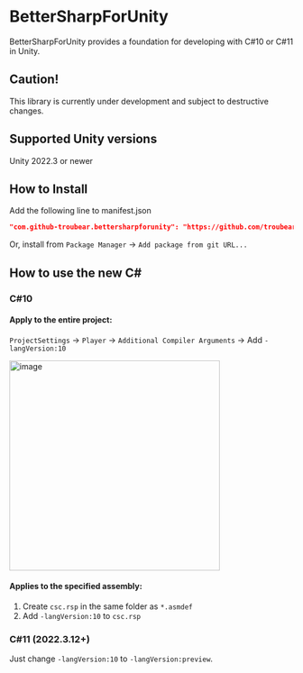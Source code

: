 # BetterSharpForUnity

BetterSharpForUnity provides a foundation for developing with C#10 or C#11 in Unity.

## Caution!

This library is currently under development and subject to destructive changes.

## Supported Unity versions

Unity 2022.3 or newer

## How to Install

Add the following line to manifest.json

```json
"com.github-troubear.bettersharpforunity": "https://github.com/troubear/BetterSharpForUnity.git?path=Packages/BetterSharpForUnity",
```

Or, install from `Package Manager` -> `Add package from git URL...`

## How to use the new C#

### C#10

#### Apply to the entire project:

`ProjectSettings` -> `Player` -> `Additional Compiler Arguments` -> Add `-langVersion:10`

<img width="373" alt="image" src="https://github.com/troubear/BetterSharpForUnity/assets/21675144/2c66e15d-8eea-4632-921d-5828ab20b771">

#### Applies to the specified assembly:

1. Create `csc.rsp` in the same folder as `*.asmdef`
2. Add `-langVersion:10` to `csc.rsp`

### C#11 (2022.3.12+)

Just change `-langVersion:10` to `-langVersion:preview`.
